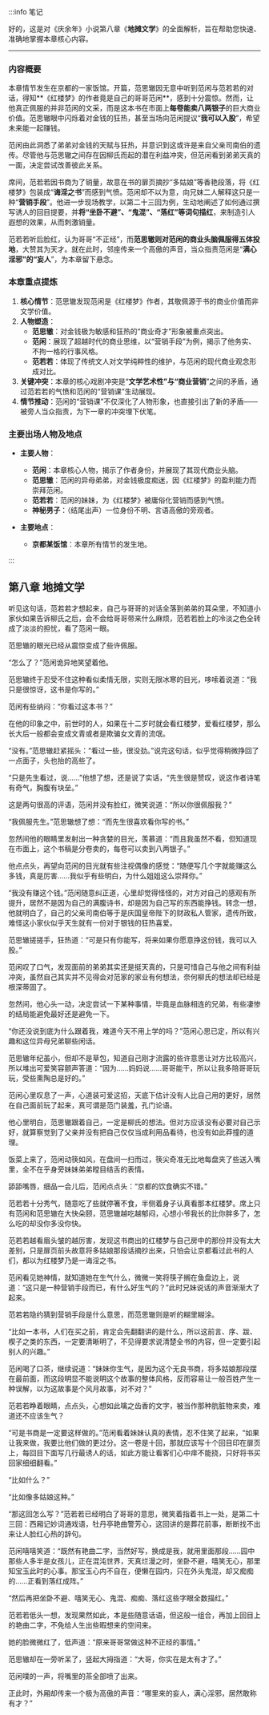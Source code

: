 :::info 笔记

好的，这是对《庆余年》小说第八章《**地摊文学**》的全面解析，旨在帮助您快速、准确地掌握本章核心内容。

---

### 内容概要

本章情节发生在京都的一家饭馆。开篇，范思辙因无意中听到范闲与范若若的对话，得知**《红楼梦》的作者竟是自己的哥哥范闲**，感到十分震惊。然而，让他真正佩服的并非范闲的文采，而是这本书在市面上**每卷能卖八两银子**的巨大商业价值。范思辙眼中闪烁着对金钱的狂热，甚至当场向范闲提议“**我可以入股**”，希望未来能一起赚钱。

范闲由此洞悉了弟弟对金钱的天赋与狂热，并意识到这或许是来自父亲司南伯的遗传。尽管他与范思辙之间存在因柳氏而起的潜在利益冲突，但范闲看到弟弟天真的一面，决定尝试改善彼此关系。

席间，范若若因书商为了销量，故意在书的扉页摘抄“多姑娘”等香艳段落，将《红楼梦》包装成“**诲淫之书**”而感到气愤。范闲却不以为意，向兄妹二人解释这只是一种“**营销手段**”。他进一步现场教学，以第二十三回为例，生动地阐述了如何通过撰写诱人的回目提要，并**将“坐卧不避”、“鬼混”、“落红”等词句描红**，来制造引人遐想的效果，从而刺激销量。

范若若听后脸红，认为哥哥“不正经”，而**范思辙则对范闲的商业头脑佩服得五体投地**，大赞其为天才。就在此时，邻座传来一个高傲的声音，当众指责范闲是“**满心淫邪”的“妄人**”，为本章留下悬念。

### 本章重点提炼

1.  **核心情节**：范思辙发现范闲是《红楼梦》作者，其敬佩源于书的商业价值而非文学价值。
2.  **人物塑造**：
    *   **范思辙**：对金钱极为敏感和狂热的“商业奇才”形象被重点突出。
    *   **范闲**：展现了超越时代的商业思维，以“营销手段”为例，揭示了他务实、不拘一格的行事风格。
    *   **范若若**：体现了传统文人对文学纯粹性的维护，与范闲的现代商业观念形成对比。
3.  **关键冲突**：本章的核心戏剧冲突是“**文学艺术性”与“商业营销**”之间的矛盾，通过范若若的气愤和范闲的“营销课”生动展现。
4.  **情节推动**：范闲的“营销课”不仅深化了人物形象，也直接引出了新的矛盾——被旁人当众指责，为下一章的冲突埋下伏笔。

### 主要出场人物及地点

*   **主要人物**：
    *   **范闲**：本章核心人物，揭示了作者身份，并展现了其现代商业头脑。
    *   **范思辙**：范闲的异母弟弟，对金钱极度痴迷，因《红楼梦》的盈利能力而崇拜范闲。
    *   **范若若**：范闲的妹妹，为《红楼梦》被庸俗化营销而感到气愤。
    *   **神秘男子**：（结尾出声）一位身份不明、言语高傲的旁观者。

*   **主要地点**：
    *   **京都某饭馆**：本章所有情节的发生地。

:::

## 第八章 **地摊文学**

听见这句话，范若若才想起来，自己与哥哥的对话全落到弟弟的耳朵里，不知道小家伙如果告诉柳氏之后，会不会给哥哥带来什么麻烦，范若若脸上的冷淡之色全转成了淡淡的担忧，看了范闲一眼。

范思辙的眼光已经从震惊变成了些许佩服。

“怎么了？”范闲诡异地笑望着他。

范思辙终于忍受不住这种看似柔情无限，实则无限冰寒的目光，哆嗦着说道：“我只是很惊讶，这书是你写的。”

范闲有些纳闷：“你看过这本书？”

在他的印象之中，前世时的人，如果在十二岁时就会看红楼梦，爱看红楼梦，那么长大后一般都会变成文青或者是欺骗女文青的流氓。

“没有。”范思辙赶紧摇头：“看过一些，很没劲。”说完这句话，似乎觉得稍微挣回了一点面子，头也抬的高些了。

“只是先生看过，说……”他想了想，还是说了实话，“先生很是赞叹，说这作者诗笔有奇气，胸腹有块垒。”

这是两句很高的评语，范闲并没有脸红，微笑说道：“所以你很佩服我？”

“我佩服先生。”范思辙想了想：“而先生很喜欢看你写的书。”

忽然间他的眼睛里发射出一种贪婪的目光，羡慕道：“而且我虽然不看，但知道现在市面上，这个书稿是分卷卖的，每卷可以卖到八两银子。”

他点点头，再望向范闲的目光就有些注视偶像的感觉：“随便写几个字就能赚这么多钱，真是厉害……我似乎有些明白，为什么姐姐这么崇拜你。”

“我没有赚这个钱。”范闲随意纠正道，心里却觉得怪怪的，对方对自己的感观有所提升，居然不是因为自己的满腹诗书，却是因为自己写的东西能挣钱。转念一想，他就明白了，自己的父亲司南伯等于是庆国皇帝陛下的财政私人管家，遗传所致，难怪这小家伙似乎天生就有一份对于银钱的狂热喜爱。

范思辙搓搓手，狂热道：“可是只有你能写，将来如果你愿意挣这份钱，我可以入股。”

范闲叹了口气，发现面前的弟弟其实还是挺天真的，只是可惜自己与他之间有利益冲突，虽然自己其实并不见得会对范家的家业有何想法，奈何柳氏的想法却已经是根深蒂固了。

忽然间，他心头一动，决定尝试一下某种事情，毕竟是血脉相连的兄弟，有些凄惨的结局能避免最好还是避免一下。

“你还没说到底为什么跟着我，难道今天不用上学的吗？”范闲心思已定，所以有兴趣和这位异母兄弟聊些闲话。

范思辙年纪虽小，但却不是草包，知道自己刚才流露的些许意思让对方比较高兴，所以堆出可爱笑容颤声答道：“因为……妈妈说……哥哥能干，所以让我多陪哥哥玩玩，受些熏陶总是好的。”

范闲心里叹息了一声，心道装可爱这招，天底下估计没有人比自己用的更好，居然在自己面前玩了起来，真可谓是范门装羞，孔门论语。

他心里明白，范思辙跟着自己，一定是柳氏的想法。但对方应该没有必要对自己示好，就算察觉到了父亲并没有把自己仅仅当成利用品看待，也没有如此莽撞的道理。

饭菜上来了，范闲动筷如风，在盘间一扫而过，筷尖奇准无比地每盘夹了些送入嘴里，全不在乎身旁妹妹弟弟瞠目结舌的表情。

舔舔嘴唇，细品一会儿后，范闲点点头：“京都的饮食确实不错。”

范若若十分秀气，随意吃了些就停箸不食，半侧着身子认真看那本红楼梦。席上只有范闲和范思辙在大快朵颐，范思辙越吃越郁闷，心想小爷我长的比你胖多了，怎么吃的却没你多没你快。

范若若越看眉头皱的越厉害，发现这书商出的红楼梦与自己房中的那份并没有太大差别，只是扉页前头故意将多姑娘那段话摘抄出来，只怕会让京都看过此书的人们，都以为红楼梦乃是一诲淫之书。

范闲看见她神情，就知道她在生气什么，微微一笑将筷子搁在鱼盘边上，说道：“这只是一种营销手段而已，有什么好生气的？”此时兄妹说话的声音渐渐大了起来。

范若若隐约猜到营销手段是什么意思，而范思辙则是听的糊里糊涂。

“比如一本书，人们在买之前，肯定会先翻翻讲的是什么，所以这前言、序、跋、楔子之类的东西，一定要清晰明了，不见得要求说清楚全书的内容，但一定要引起别人的兴趣。”

范闲喝了口茶，继续说道：“妹妹你生气，是因为这个无良书商，将多姑娘那段摆在最前面，而这段明显不能说明这个故事的整体风格，反而容易让一般百姓产生一种误解，以为这故事是个风月故事，对不对？”

范若若睁着眼睛，点点头，心想如此噙之齿香的文字，被当作那种肮脏物来卖，难道还不应该生气？

“可是书商是一定要这样做的。”范闲看着妹妹认真的表情，忍不住笑了起来，“如果让我来做，我要比他们做的更过分。这一卷是十回，那就应该写十个回目印在扉页上，每回目下面写几行最诱人的话，如此方能让看客们心中痒不能挠，只好将书买回家细细翻看。”

“比如什么？”

“比如像多姑娘这种。”

“那这回怎么写？”范若若已经明白了哥哥的意思，微笑着指着书上一处，是第二十三回：西厢记妙词通戏语，牡丹亭艳曲警芳心，这回讲的是葬花前事，断断找不出来让人脸红心热的辞句。

范闲嘻嘻笑道：“既然有艳曲二字，当然好写，换成是我，就用里面那段……园中那些人多半是女孩儿，正在混沌世界，天真烂漫之时，坐卧不避，嘻笑无心，那里知宝玉此时的心事。那宝玉心内不自在，便懒在园内，只在外头鬼混，却又痴痴的……正看到落红成阵。”

“然后再把坐卧不避、嘻笑无心、鬼混、痴痴、落红这些字眼全数描红。”

范若若低头一想，发现果然如此，本是些随意话语，但这般一组合，再加上回目上的艳曲二字，不免给人生出些暇想来的空间来。

她的脸微微红了，低声道：“原来哥哥常做这种不正经的事情。”

范思辙却在一旁听呆了，竖起大拇指道：“大哥，你实在是太有才了。”

范闲噗的一声，将嘴里的茶全部喷了出来。

正此时，外厢却传来一个极为高傲的声音：“哪里来的妄人，满心淫邪，居然敢称有才？”

